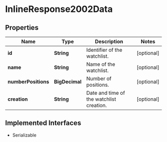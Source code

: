 

# InlineResponse2002Data


## Properties

Name | Type | Description | Notes
------------ | ------------- | ------------- | -------------
**id** | **String** | Identifier of the watchlist. |  [optional]
**name** | **String** | Name of the watchlist. |  [optional]
**numberPositions** | **BigDecimal** | Number of positions. |  [optional]
**creation** | **String** | Date and time of the watchlist creation. |  [optional]


## Implemented Interfaces

* Serializable


